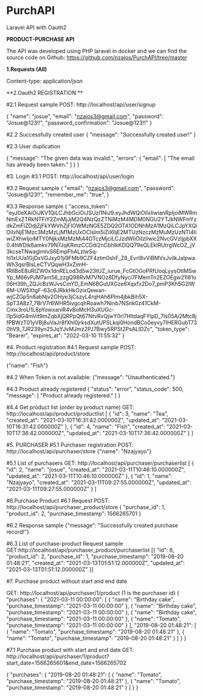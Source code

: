 # PurchAPI
Laravel API with Oauth2 

**PRODUCT-PURCHASE API**

The API was developed using PHP laravel in docker and we can find the source code on Github:  https://github.com/nzajos/PurchAPI/tree/master 


**1.Requests (All)**

Content-type: application/json

**2.Oauth2 REGISTRATION **

#2.1 Request sample    POST:  http://localhost/api/user/signup

{ "name": "josue",
"email": "nzajos3@gmail.com",
"password": "Josue@123!!",
"password_confirmation": "Josue@123!!" }



#2.2 Successfully created user
{
    "message": "Successfully created user!"
}


#2.3 User duplication

{
    "message": "The given data was invalid.",
    "errors": {
        "email": [
            "The email has already been taken."
        ]
    }
}


#3. Login
#3.1 POST:  http://localhost/api/user/login

#3.2 Request sample
{ "email": "nzajos3@gmail.com",
"password": "Josue@123!!",
"remember_me": "true", }


#3.3  Response sample
{
    "access_token": "eyJ0eXAiOiJKV1QiLCJhbGciOiJSUzI1NiJ9.eyJhdWQiOiIxIiwianRpIjoiMWRmNmExZTRkNTFiY2ZmMjJjM2Q4NzQzZTNiMzM4MDM0NGU2YTJkNWFmYzdkZmFlZDdjZjFkYWVhZjFlOWMzNGE5ZDQ2OTA1ODNhMzA1MzQiLCJpYXQiOiIxNjE1Mzc3MzMzLjM1MzUxOCIsIm5iZiI6IjE2MTUzNzczMzMuMzUzNTI4IiwiZXhwIjoiMTY0NjkxMzMzMi44OTczMjciLCJzdWIiOiIzIiwic2NvcGVzIjpbXX0.4hWDik6amkv79N7JqKRmzCCDdi2nCbhlkKDQQ79eQLEklRUtrgWcOZ_jV3kcseTNwagImIvS6EmpFhALzlwSq-hl1xUUa1GjDxVGJxy01ji9FMb9CZF4ztm0shF_Z8_Evrl8vViBMVxJvilkJalpwaWh3qsrBlsLeCTVQqwH3xZimH-fRIlBoE8uRtZW0x1dnRELod3d5w23tUZ_iurue_FcGtOGoPRfUoqLyysOtIMSwYp_M66vPJM7am56_zzgQ98RvM7VNOz8DfyNyci7FMemTn2EZOEgw21l81o06H39h_ZQJcBzWJvsCmYD_EmN6BGuUXGze6Xqxfx2Do7_pmP3Kh5G2lW6M-UW5XtgF-63c6JRkkHkOzixQewan-wjCZGp5n8abNjv2OHye3jCszyL4rqHAh6PIm4jbkBih5X-SpT3A8z7_7BrV7r6WHR5ivgcqhRoawh7Ninb7NSnk0z41CkM-Cmx3roU1L8pYowxaniR4vBoMcH3uXUGc-l1p5IdG4mVit9mZqbXjQRPpQt67NtvRvQjwY0rl7HltdaqFYlpD_7ls05Ai2Mtc8jfPBWzT01yVBj8uVaJr8fXhl0jrksdXutUPSLkqi0HondBCo0eyvy7IHERGubT730hV9_7JR239yn25JqYJvMJmz2PJ7Bwy5RPSt2PsALIDZc",
    "token_type": "Bearer",
    "expires_at": "2022-03-10 11:55:32"
}


#4.  Product registration
#4.1  Request sample POST:  http://localhost/api/product/store

{"name": "Fish"}



#4.2 When Token is not available:
{"message": "Unauthenticated."}



#4.3 Product already registered
{
    "status": "error",
    "status_code": 500,
    "message": [
        "Product already registered."
    ]
}



#4.4 Get product list    (order by product name)
GET:    http://localhost/api/product/productlist
[
    {
        "id": 3,
        "name": "Tea",
        "created_at": "2021-03-10T16:31:42.000000Z",
        "updated_at": "2021-03-10T16:31:42.000000Z"
    },
    {
        "id": 4,
        "name": "Fish",
        "created_at": "2021-03-10T17:36:42.000000Z",
        "updated_at": "2021-03-10T17:36:42.000000Z"
    }
]

#5. PURCHASER 
#5.1 Purchaser registration   POST:  http://localhost/api/purchaser/store
{"name": "Nzajyayo"}



#5.1 List of purchasers
GET:  http://localhost/api/purchaser/purchaserlist
[
    {
        "id": 2,
        "name": "josue",
        "created_at": "2021-03-11T10:46:10.000000Z",
        "updated_at": "2021-03-11T10:46:10.000000Z"
    },
    {
        "id": 1,
        "name": "Nzajyayo",
        "created_at": "2021-03-11T09:27:55.000000Z",
        "updated_at": "2021-03-11T09:27:55.000000Z"
    }
]


#6.Purchase Product
#6.1 Request POST: http://localhost/api/purchaser_product/store
{ "purchase_id": 1,
"product_id": 2,
"purchase_timestamp": 1566265701 }

#6.2 Response sample
{"message": "Successfully created purchase record!"}


#6.3 List of purchase-product
Request sample   GET:http://localhost/api/purchaser_product/purchaserlist
[{
        "id": 6,
        "product_id": 2,
        "purchase_id": 1,
        "purchase_timestamp": "2019-08-20 01:48:21",
        "created_at": "2021-03-13T01:51:12.000000Z",
        "updated_at": "2021-03-13T01:51:12.000000Z"
    }]


#7.  Purchase product without start and end date

GET:  http://localhost/api/purchaser/1/product    (1 is the purchaser id)
{
    "purchases": {
        "2021-03-11 00:00:00": [
            {
                "name": "Birthday cake",
                "purchase_timestamp": "2021-03-11 00:00:00"
            },
            {
                "name": "Birthday cake",
                "purchase_timestamp": "2021-03-11 00:00:00"
            },
            {
                "name": "Birthday cake",
                "purchase_timestamp": "2021-03-11 00:00:00"
            },
            {
                "name": "Tomato",
                "purchase_timestamp": "2021-03-11 00:00:00"
            }
        ],
        "2019-08-20 01:48:21": [
            {
                "name": "Tomato",
                "purchase_timestamp": "2019-08-20 01:48:21"
            },
            {
                "name": "Tomato",
                "purchase_timestamp": "2019-08-20 01:48:21"
            }
        ]
    }
}



#7.1  Purchase product with start and end date
GET: http://localhost/api/purchaser/1/product?start_date=1566265601&end_date=1566265702

{
    "purchases": {
        "2019-08-20 01:48:21": [
            {
                "name": "Tomato",
                "purchase_timestamp": "2019-08-20 01:48:21"
            },
            {
                "name": "Tomato",
                "purchase_timestamp": "2019-08-20 01:48:21"
            }
        ]
    }
}

